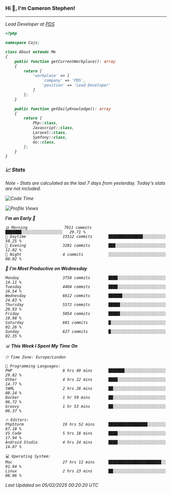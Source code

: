 ### Hi 👋, I'm Cameron Stephen!
<hr>
<p><em>Lead Developer at <a href="https://prindatasolutions.co.uk">PDS</a></p>


```php
<?php

namespace Cajs;

class About extends Me
{
    public function getCurrentWorkplace(): array
    {
        return [
            'workplace' => [
                'company' => 'PDS',
                'position' => 'Lead Developer'
            ]
        ];
    }

    public function getDailyKnowledge(): array
    {
        return [
            Php::class,
            Javascript::class,
            Laravel::class,
            Symfony::class,
            Go::class,
        ];
    }
}
```

### 📈 Stats
<p><em>Note - Stats are calculated as the last 7 days from yesterday. Today's stats are not included.</em></p>


<!--START_SECTION:waka-->
![Code Time](http://img.shields.io/badge/Code%20Time-4%2C263%20hrs%2054%20mins-blue)

![Profile Views](http://img.shields.io/badge/Profile%20Views-0-blue)

**I'm an Early 🐤** 

```text
🌞 Morning                7911 commits        ███████░░░░░░░░░░░░░░░░░░   29.71 % 
🌆 Daytime                15512 commits       ███████████████░░░░░░░░░░   58.25 % 
🌃 Evening                3201 commits        ███░░░░░░░░░░░░░░░░░░░░░░   12.02 % 
🌙 Night                  4 commits           ░░░░░░░░░░░░░░░░░░░░░░░░░   00.02 % 
```
📅 **I'm Most Productive on Wednesday** 

```text
Monday                   3758 commits        ████░░░░░░░░░░░░░░░░░░░░░   14.11 % 
Tuesday                  4404 commits        ████░░░░░░░░░░░░░░░░░░░░░   16.54 % 
Wednesday                6612 commits        ██████░░░░░░░░░░░░░░░░░░░   24.83 % 
Thursday                 5572 commits        █████░░░░░░░░░░░░░░░░░░░░   20.93 % 
Friday                   5054 commits        █████░░░░░░░░░░░░░░░░░░░░   18.98 % 
Saturday                 601 commits         █░░░░░░░░░░░░░░░░░░░░░░░░   02.26 % 
Sunday                   627 commits         █░░░░░░░░░░░░░░░░░░░░░░░░   02.35 % 
```


📊 **This Week I Spent My Time On** 

```text
🕑︎ Time Zone: Europe/London

💬 Programming Languages: 
PHP                      8 hrs 49 mins       ███████░░░░░░░░░░░░░░░░░░   29.82 % 
Other                    4 hrs 22 mins       ████░░░░░░░░░░░░░░░░░░░░░   14.77 % 
YAML                     2 hrs 26 mins       ██░░░░░░░░░░░░░░░░░░░░░░░   08.24 % 
Docker                   1 hr 59 mins        ██░░░░░░░░░░░░░░░░░░░░░░░   06.72 % 
Groovy                   1 hr 53 mins        ██░░░░░░░░░░░░░░░░░░░░░░░   06.37 % 

🔥 Editors: 
PhpStorm                 19 hrs 52 mins      █████████████████░░░░░░░░   67.18 % 
VS Code                  5 hrs 18 mins       ████░░░░░░░░░░░░░░░░░░░░░   17.94 % 
Android Studio           4 hrs 24 mins       ████░░░░░░░░░░░░░░░░░░░░░   14.87 % 

💻 Operating System: 
Mac                      27 hrs 12 mins      ███████████████████████░░   91.94 % 
Linux                    2 hrs 23 mins       ██░░░░░░░░░░░░░░░░░░░░░░░   08.06 % 
```


 Last Updated on 05/02/2025 00:20:20 UTC
<!--END_SECTION:waka-->
